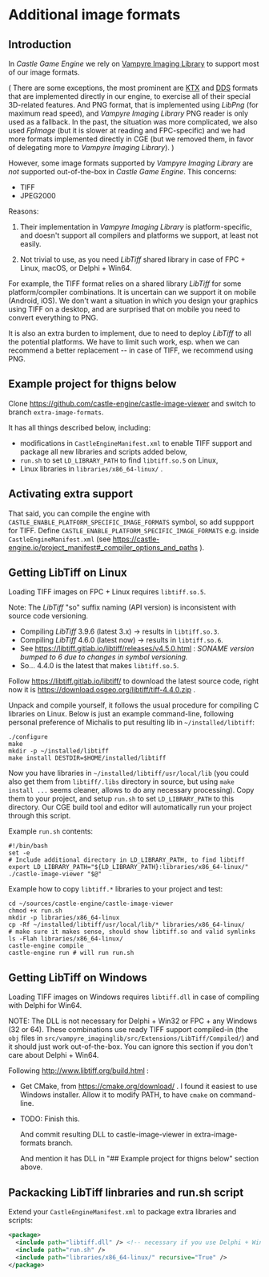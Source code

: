 # Additional image formats

## Introduction

In _Castle Game Engine_ we rely on [Vampyre Imaging Library](https://imaginglib.sourceforge.io/) to support most of our image formats.

( There are some exceptions, the most prominent are [KTX](https://castle-engine.io/ktx) and [DDS](https://castle-engine.io/dds) formats that are implemented directly in our engine, to exercise all of their special 3D-related features. And PNG format, that is implemented using _LibPng_ (for maximum read speed), and _Vampyre Imaging Library_ PNG reader is only used as a fallback. In the past, the situation was more complicated, we also used _FpImage_ (but it is slower at reading and FPC-specific) and we had more formats implemented directly in CGE (but we removed them, in favor of delegating more to _Vampyre Imaging Library_). )

However, some image formats supported by _Vampyre Imaging Library_ are *not* supported out-of-the-box in _Castle Game Engine_. This concerns:

- TIFF
- JPEG2000

Reasons:

1. Their implementation in _Vampyre Imaging Library_ is platform-specific, and doesn't support all compilers and platforms we support, at least not easily.

2. Not trivial to use, as you need _LibTiff_ shared library in case of FPC + Linux, macOS, or Delphi + Win64.

For example, the TIFF format relies on a shared library _LibTiff_ for some platform/compiler combinations. It is uncertain can we support it on mobile (Android, iOS). We don't want a situation in which you design your graphics using TIFF on a desktop, and are surprised that on mobile you need to convert everything to PNG.

It is also an extra burden to implement, due to need to deploy _LibTiff_ to all the potential platforms. We have to limit such work, esp. when we can recommend a better replacement -- in case of TIFF, we recommend using PNG.

## Example project for thigns below

Clone https://github.com/castle-engine/castle-image-viewer and switch to branch `extra-image-formats`.

It has all things described below, including:

- modifications in `CastleEngineManifest.xml` to enable TIFF support and package all new libraries and scripts added below,
- `run.sh` to set `LD_LIBRARY_PATH` to find `libtiff.so.5` on Linux,
- Linux libraries in `libraries/x86_64-linux/` .

## Activating extra support

That said, you can compile the engine with `CASTLE_ENABLE_PLATFORM_SPECIFIC_IMAGE_FORMATS` symbol, so add suppport for TIFF. Define `CASTLE_ENABLE_PLATFORM_SPECIFIC_IMAGE_FORMATS` e.g. inside `CastleEngineManifest.xml` (see https://castle-engine.io/project_manifest#_compiler_options_and_paths ).

## Getting LibTiff on Linux

Loading TIFF images on FPC + Linux requires `libtiff.so.5`.

Note: The _LibTiff_ "so" suffix naming (API version) is inconsistent with source code versioning.

- Compiling _LibTiff_ 3.9.6 (latest 3.x) -> results in `libtiff.so.3`.
- Compiling _LibTiff_ 4.6.0 (latest now) -> results in `libtiff.so.6`.
- See https://libtiff.gitlab.io/libtiff/releases/v4.5.0.html : _SONAME version bumped to 6 due to changes in symbol versioning._
- So... 4.4.0 is the latest that makes `libtiff.so.5`.

Follow https://libtiff.gitlab.io/libtiff/ to download the latest source code, right now it is https://download.osgeo.org/libtiff/tiff-4.4.0.zip .

Unpack and compile yourself, it follows the usual procedure for compiling C libraries on Linux. Below is just an example command-line, following personal preference of Michalis to put resulting lib in `~/installed/libtiff`:

```
./configure
make
mkdir -p ~/installed/libtiff
make install DESTDIR=$HOME/installed/libtiff
```

Now you have libraries in `~/installed/libtiff/usr/local/lib` (you could also get them from `libtiff/.libs` directory in source, but using `make install ...` seems cleaner, allows to do any necessary processing). Copy them to your project, and setup `run.sh` to set `LD_LIBRARY_PATH` to this directory. Our CGE build tool and editor will automatically run your project through this script.

Example `run.sh` contents:

```
#!/bin/bash
set -e
# Include additional directory in LD_LIBRARY_PATH, to find libtiff
export LD_LIBRARY_PATH="${LD_LIBRARY_PATH}:libraries/x86_64-linux/"
./castle-image-viewer "$@"
```

Example how to copy `libtiff.*` libraries to your project and test:

```
cd ~/sources/castle-engine/castle-image-viewer
chmod +x run.sh
mkdir -p libraries/x86_64-linux
cp -Rf ~/installed/libtiff/usr/local/lib/* libraries/x86_64-linux/
# make sure it makes sense, should show libtiff.so and valid symlinks
ls -Flah libraries/x86_64-linux/
castle-engine compile
castle-engine run # will run run.sh
```

## Getting LibTiff on Windows

Loading TIFF images on Windows requires `libtiff.dll` in case of compiling with Delphi for Win64.

NOTE: The DLL is not necessary for Delphi + Win32 or FPC + any Windows (32 or 64). These combinations use ready TIFF support compiled-in (the `obj` files in `src/vampyre_imaginglib/src/Extensions/LibTiff/Compiled/`) and it should just work out-of-the-box. You can ignore this section if you don't care about Delphi + Win64.

Following http://www.libtiff.org/build.html :

- Get CMake, from https://cmake.org/download/ . I found it easiest to use Windows installer. Allow it to modify PATH, to have `cmake` on command-line.

- TODO: Finish this.

   And commit resulting DLL to castle-image-viewer in extra-image-formats branch.

   And mention it has DLL in "## Example project for thigns below" section above.

## Packacking LibTiff linbraries and run.sh script

Extend your `CastleEngineManifest.xml` to package extra libraries and scripts:

```xml
<package>
  <include path="libtiff.dll" /> <!-- necessary if you use Delphi + Win64 -->
  <include path="run.sh" />
  <include path="libraries/x86_64-linux/" recursive="True" />
</package>
```